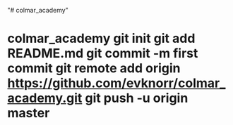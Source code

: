 "# colmar_academy" 
# colmar_academy git init git add README.md git commit -m first commit git remote add origin https://github.com/evknorr/colmar_academy.git git push -u origin master
